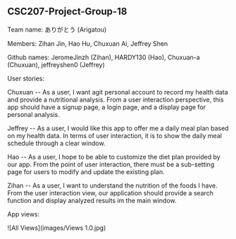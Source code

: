 ## CSC207-Project-Group-18
Team name: ありがとう (Arigatou)

Members: Zihan Jin, Hao Hu, Chuxuan Ai, Jeffrey Shen

Github names: JeromeJinzh (Zihan), HARDY130 (Hao), Chuxuan-a (Chuxuan), jeffreyshen0 (Jeffrey)

User stories:

Chuxuan -- As a user, I want agit  personal account to record my health data and provide a nutritional analysis. From a user interaction perspective, this app should have a signup page, a login page, and a display page for personal analysis.

Jeffrey -- As a user, I would like this app to offer me a daily meal plan based on my health data. In terms of user interaction, it is to show the daily meal schedule through a clear window.

Hao -- As a user, I hope to be able to customize the diet plan provided by our app. From the point of user interaction, there must be a sub-setting page for users to modify and update the existing plan.

Zihan -- As a user, I want to understand the nutrition of the foods I have. From the user interaction view, our application should provide a search function and display analyzed results im the main window.

App views:

![All Views](images/Views 1.0.jpg)